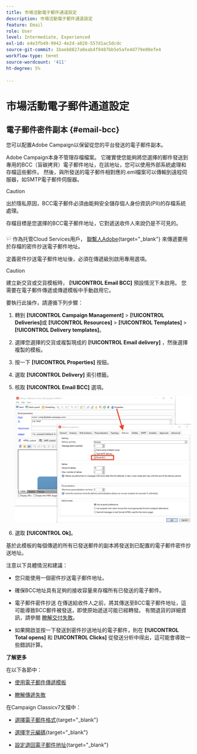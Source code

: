 ```yaml
---
title: 市場活動電子郵件通道設定
description: 市場活動電子郵件通道設定
feature: Email
role: User
level: Intermediate, Experienced
exl-id: e4e3fb49-9942-4e2d-a020-557d1ac5dcdc
source-git-commit: 1baeb8827a0eab4f9487bb5e5afe4d779e00efe4
workflow-type: tm+mt
source-wordcount: '411'
ht-degree: 5%

---
```


# 市場活動電子郵件通道設定

## 電子郵件密件副本 {#email-bcc}

<!--
>[!NOTE]
>
>This capability is available starting Campaign v8.3. To check your version, refer to [this section](../start/compatibility-matrix.md#how-to-check-your-campaign-version-and-buildversion)-->

您可以配置Adobe Campaign以保留從您的平台發送的電子郵件副本。

Adobe Campaign本身不管理存檔檔案。 它確實使您能夠將您選擇的郵件發送到專用的BCC（盲碳拷貝）電子郵件地址，在該地址，您可以使用外部系統處理和存檔這些郵件。 然後，與所發送的電子郵件相對應的.eml檔案可以傳輸到遠程伺服器，如SMTP電子郵件伺服器。

>[!CAUTION]
>
>出於隱私原因，BCC電子郵件必須由能夠安全儲存個人身份資訊(PII)的存檔系統處理。

存檔目標是您選擇的BCC電子郵件地址，它對遞送收件人來說仍是不可見的。

![](../assets/do-not-localize/speech.png)  作為托管Cloud Services用戶， [聯繫人Adobe](../start/campaign-faq.md#support){target="_blank"} 來傳遞要用於存檔的密件抄送電子郵件地址。

定義密件抄送電子郵件地址後，必須在傳遞級別啟用專用選項。

>[!CAUTION]
>
>建立新交貨或交貨模板時， **[!UICONTROL Email BCC]** 預設情況下未啟用。 您需要在電子郵件傳遞或傳遞模板中手動啟用它。


要執行此操作，請遵循下列步驟：

1. 轉到 **[!UICONTROL Campaign Management]** > **[!UICONTROL Deliveries]**&#x200B;或 **[!UICONTROL Resources]** > **[!UICONTROL Templates]** > **[!UICONTROL Delivery templates]**。
1. 選擇您選擇的交貨或複製現成的 **[!UICONTROL Email delivery]** ，然後選擇複製的模板。
1. 按一下 **[!UICONTROL Properties]** 按鈕。
1. 選取 **[!UICONTROL Delivery]** 索引標籤。
1. 核取 **[!UICONTROL Email BCC]** 選項。

   ![](assets/email-bcc.png)

1. 選取 **[!UICONTROL Ok]**。

基於此模板的每個傳遞的所有已發送郵件的副本將發送到已配置的電子郵件密件抄送地址。

注意以下具體情況和建議：

* 您只能使用一個密件抄送電子郵件地址。

* 確保BCC地址具有足夠的接收容量來存檔所有已發送的電子郵件。

* 電子郵件密件抄送 <!--with Enhanced MTA--> 在傳送給收件人之前，將其傳送至BCC電子郵件地址，這可能導致BCC郵件被發送，即使原始遞送可能已經轉發。 有關退貨的詳細資訊，請參閱 [瞭解交付失敗](../send/delivery-failures.md)。

* 如果開啟並按一下發送到密件抄送地址的電子郵件，則在 **[!UICONTROL Total opens]** 和 **[!UICONTROL Clicks]** 從發送分析中得出，這可能會導致一些錯誤計算。

<!--Only successfully sent emails are taken in account, bounces are not.-->

**了解更多**

在以下各節中：

* [使用電子郵件傳遞模板](../send/create-templates.md)

* [瞭解傳遞失敗](../send/delivery-failures.md)


在Campaign Classicv7文檔中：

* [選擇電子郵件格式](https://experienceleague.adobe.com/docs/campaign-classic/using/sending-messages/sending-emails/sending-an-email/email-parameters.html#selecting-message-formats){target="_blank"}

* [選擇字元編碼](https://experienceleague.adobe.com/docs/campaign-classic/using/sending-messages/sending-emails/sending-an-email/email-parameters.html#character-encoding){target="_blank"}

* [設定退回電子郵件地址](https://experienceleague.adobe.com/docs/campaign-classic/using/sending-messages/sending-emails/sending-an-email/email-parameters.html#managing-bounce-emails){target="_blank"}

